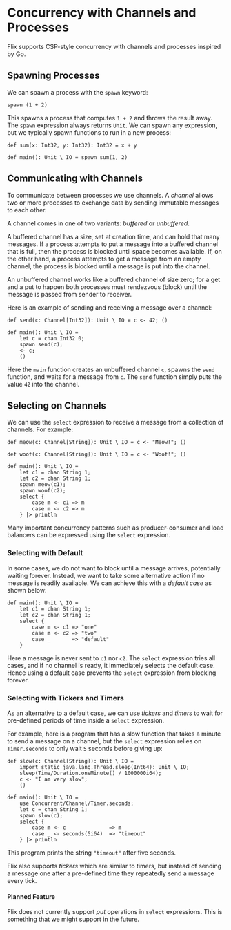 # Concurrency with Channels and Processes

Flix supports CSP-style concurrency with channels and
processes inspired by Go.

## Spawning Processes

We can spawn a process with the `spawn` keyword:

```flix
spawn (1 + 2)
```

This spawns a process that computes `1 + 2` and
throws the result away.
The `spawn` expression always returns `Unit`.
We can spawn any expression, but we typically spawn
functions to run in a new process:

```flix
def sum(x: Int32, y: Int32): Int32 = x + y

def main(): Unit \ IO = spawn sum(1, 2)
```

## Communicating with Channels

To communicate between processes we use channels.
A _channel_ allows two or more processes to exchange
data by sending immutable messages to each other.

A channel comes in one of two variants: _buffered_ or
_unbuffered_.

A buffered channel has a size, set at creation time,
and can hold that many messages.
If a process attempts to put a message into a
buffered channel that is full, then the process is
blocked until space becomes available.
If, on the other hand, a process attempts to get a
message from an empty channel, the process is blocked
until a message is put into the channel.

An unbuffered channel works like a buffered channel
of size zero; for a get and a put to happen both
processes must rendezvous (block) until the message
is passed from sender to receiver.

Here is an example of sending and receiving a message
over a channel:

```flix
def send(c: Channel[Int32]): Unit \ IO = c <- 42; ()

def main(): Unit \ IO =
    let c = chan Int32 0;
    spawn send(c);
    <- c;
    ()
```

Here the `main` function creates an unbuffered
channel `c`, spawns the `send` function, and waits
for a message from `c`.
The `send` function simply puts the value `42` into
the channel.

## Selecting on Channels

We can use the `select` expression to receive a
message from a collection of channels.
For example:

```flix
def meow(c: Channel[String]): Unit \ IO = c <- "Meow!"; ()

def woof(c: Channel[String]): Unit \ IO = c <- "Woof!"; ()

def main(): Unit \ IO =
    let c1 = chan String 1;
    let c2 = chan String 1;
    spawn meow(c1);
    spawn woof(c2);
    select {
        case m <- c1 => m
        case m <- c2 => m
    } |> println

```

Many important concurrency patterns such as
producer-consumer and load balancers can be expressed
using the `select` expression.

### Selecting with Default

In some cases, we do not want to block until a
message arrives, potentially waiting forever.
Instead, we want to take some alternative action if
no message is readily available.
We can achieve this with a _default case_ as shown
below:

```flix
def main(): Unit \ IO =
    let c1 = chan String 1;
    let c2 = chan String 1;
    select {
        case m <- c1 => "one"
        case m <- c2 => "two"
        case _       => "default"
    }
```

Here a message is never sent to `c1` nor `c2`.
The `select` expression tries all cases, and if no
channel is ready, it immediately selects the default
case.
Hence using a default case prevents the `select`
expression from blocking forever.

### Selecting with Tickers and Timers

As an alternative to a default case, we can use
_tickers_ and _timers_ to wait for pre-defined
periods of time inside a `select` expression.

For example, here is a program that has a slow
function that takes a minute to send a message on
a channel, but the `select` expression relies on
`Timer.seconds` to only wait `5` seconds before
giving up:

```flix
def slow(c: Channel[String]): Unit \ IO =
    import static java.lang.Thread.sleep(Int64): Unit \ IO;
    sleep(Time/Duration.oneMinute() / 1000000i64);
    c <- "I am very slow";
    ()

def main(): Unit \ IO =
    use Concurrent/Channel/Timer.seconds;
    let c = chan String 1;
    spawn slow(c);
    select {
        case m <- c              => m
        case _ <- seconds(5i64)  => "timeout"
    } |> println
```

This program prints the string `"timeout"` after five
seconds.

Flix also supports _tickers_ which are similar to
timers, but instead of sending a message one after a
pre-defined time they repeatedly send a message every
tick.

#### Planned Feature

Flix does not currently support _put_ operations in
`select` expressions.
This is something that we might support in the future.
